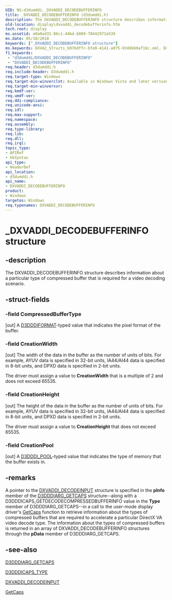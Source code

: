 ```yaml
---
UID: NS:d3dumddi._DXVADDI_DECODEBUFFERINFO
title: _DXVADDI_DECODEBUFFERINFO (d3dumddi.h)
description: The DXVADDI_DECODEBUFFERINFO structure describes information about a particular type of compressed buffer that is required for a video decoding scenario.
old-location: display\dxvaddi_decodebufferinfo.htm
tech.root: display
ms.assetid: e0a0ad31-86c1-44bd-b069-70442973a539
ms.date: 05/10/2018
keywords: ["_DXVADDI_DECODEBUFFERINFO structure"]
ms.keywords: DXVA2_Structs_b076dffc-bfe0-4141-a075-9349b69af16c.xml, DXVADDI_DECODEBUFFERINFO, DXVADDI_DECODEBUFFERINFO structure [Display Devices], _DXVADDI_DECODEBUFFERINFO, d3dumddi/DXVADDI_DECODEBUFFERINFO, display.dxvaddi_decodebufferinfo
f1_keywords:
 - "d3dumddi/DXVADDI_DECODEBUFFERINFO"
 - "DXVADDI_DECODEBUFFERINFO"
req.header: d3dumddi.h
req.include-header: D3dumddi.h
req.target-type: Windows
req.target-min-winverclnt: Available in Windows Vista and later versions of the Windows operating systems.
req.target-min-winversvr: 
req.kmdf-ver: 
req.umdf-ver: 
req.ddi-compliance: 
req.unicode-ansi: 
req.idl: 
req.max-support: 
req.namespace: 
req.assembly: 
req.type-library: 
req.lib: 
req.dll: 
req.irql: 
topic_type:
- APIRef
- kbSyntax
api_type:
- HeaderDef
api_location:
- d3dumddi.h
api_name:
- DXVADDI_DECODEBUFFERINFO
product:
- Windows
targetos: Windows
req.typenames: DXVADDI_DECODEBUFFERINFO
---
```


# _DXVADDI_DECODEBUFFERINFO structure


## -description


The DXVADDI_DECODEBUFFERINFO structure describes information about a particular type of compressed buffer that is required for a video decoding scenario. 


## -struct-fields




### -field CompressedBufferType

[out] A <a href="https://docs.microsoft.com/windows-hardware/drivers/ddi/d3dukmdt/ne-d3dukmdt-_d3dddiformat">D3DDDIFORMAT</a>-typed value that indicates the pixel format of the buffer.


### -field CreationWidth

[out] The width of the data in the buffer as the number of units of bits. For example, AYUV data is specified in 32-bit units, IA44/AI44 data is specified in 8-bit units, and DPXD data is specified in 2-bit units.

The driver must assign a value to <b>CreationWidth</b> that is a multiple of 2 and does not exceed 65535.


### -field CreationHeight

[out] The height of the data in the buffer as the number of units of bits. For example, AYUV data is specified in 32-bit units, IA44/AI44 data is specified in 8-bit units, and DPXD data is specified in 2-bit units.

The driver must assign a value to <b>CreationHeight</b> that does not exceed 65535.


### -field CreationPool

[out] A <a href="https://docs.microsoft.com/windows-hardware/drivers/ddi/d3dukmdt/ne-d3dukmdt-_d3dddi_pool">D3DDDI_POOL</a>-typed value that indicates the type of memory that the buffer exists in.


## -remarks



A pointer to the <a href="https://docs.microsoft.com/windows-hardware/drivers/ddi/d3dumddi/ns-d3dumddi-_dxvaddi_decodeinput">DXVADDI_DECODEINPUT</a> structure is specified in the <b>pInfo</b> member of the <a href="https://docs.microsoft.com/windows-hardware/drivers/ddi/d3dumddi/ns-d3dumddi-_d3dddiarg_getcaps">D3DDDIARG_GETCAPS</a> structure--along with a D3DDDICAPS_GETDECODECOMPRESSEDBUFFERINFO value in the <b>Type</b> member of D3DDDIARG_GETCAPS--in a call to the user-mode display driver's <a href="https://docs.microsoft.com/windows-hardware/drivers/ddi/d3dumddi/nc-d3dumddi-pfnd3dddi_getcaps">GetCaps</a> function to retrieve information about the types of compressed buffers that are required to accelerate a particular DirectX VA video decode type. The information about the types of compressed buffers is returned in an array of DXVADDI_DECODEBUFFERINFO structures through the <b>pData</b> member of D3DDDIARG_GETCAPS.




## -see-also




<a href="https://docs.microsoft.com/windows-hardware/drivers/ddi/d3dumddi/ns-d3dumddi-_d3dddiarg_getcaps">D3DDDIARG_GETCAPS</a>



<a href="https://docs.microsoft.com/windows-hardware/drivers/ddi/d3dumddi/ne-d3dumddi-_d3dddicaps_type">D3DDDICAPS_TYPE</a>



<a href="https://docs.microsoft.com/windows-hardware/drivers/ddi/d3dumddi/ns-d3dumddi-_dxvaddi_decodeinput">DXVADDI_DECODEINPUT</a>



<a href="https://docs.microsoft.com/windows-hardware/drivers/ddi/d3dumddi/nc-d3dumddi-pfnd3dddi_getcaps">GetCaps</a>
 

 

